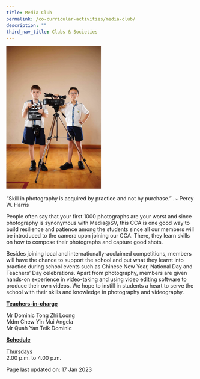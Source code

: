 ```yaml
---
title: Media Club
permalink: /co-curricular-activities/media-club/
description: ""
third_nav_title: Clubs & Societies
---
```

<img style="width: 50%;" src="/images/media.jpeg">
<p>“Skill in photography is acquired by practice and not by purchase.” .~ Percy W. Harris</p>
<p>People often say that your first 1000 photographs are your worst and since photography is synonymous with Media@SV, this CCA is one good way to build resilience and patience among the students since all our members will be introduced to the camera upon joining our CCA. There, they learn skills on how to compose their photographs and capture good shots.</p>
<p>Besides joining local and internationally-acclaimed competitions, members will have the chance to support the school and put what they learnt into practice during school events such as Chinese New Year, National Day and Teachers’ Day celebrations. Apart from photography, members are given hands-on experience in video-taking and using video editing software to produce their own videos. We hope to instill in students a heart to serve the school with their skills and knowledge in photography and videography.</p>
<p><u><strong>Teachers-in-charge</strong></u></p>
<p>Mr Dominic Tong Zhi Loong<br>Mdm Chew Yin Mui Angela<br>Mr Quah Yan Teik Dominic</p>
<p><u><strong>Schedule</strong></u></p>
<p><u>Thursdays</u><br>2.00 p.m. to 4.00 p.m.</p>
<p>Page last updated on: 17 Jan 2023</p>